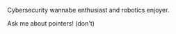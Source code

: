 Cybersecurity wannabe enthusiast and robotics enjoyer.

Ask me about pointers!
(don't)

<!---
ScubaCreator/ScubaCreator is a ✨ special ✨ repository because its `README.md` (this file) appears on your GitHub profile.
You can click the Preview link to take a look at your changes.
--->

